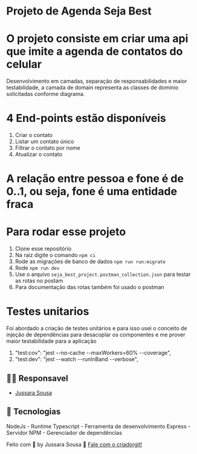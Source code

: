 # Projeto de Agenda Seja Best

# O projeto consiste em criar uma api que imite a agenda de contatos do celular

Desenvolvimento em camadas, separação de responsabilidades e maior testabilidade, a camada de domain representa as classes de dominio solicitadas conforme diagrama.

# 4 End-points estão disponíveis

1. Criar o contato
2. Listar um contato único
3. Filtrar o contato por nome
4. Atualizar o contato

# A relação entre pessoa e fone é de 0..1, ou seja, fone é uma entidade fraca

# Para rodar esse projeto

1. Clone esse repositório
2. Na raiz digite o comando `npm ci`
3. Rode as migrações de banco de dados `npm run run:migrate`
4. Rode `npm run dev`
5. Use o arquivo `seja_best_project.postman_collection.json` para testar as rotas no postam
6. Para documentação das rotas também foi usado o postman

# Testes unitarios

Foi abordado a criação de testes unitários e para isso usei o conceito de injeção de dependências para desacoplar os componentes
e me prover maior testabilidade para a aplicação

1. "test:cov": "jest --no-cache --maxWorkers=60% --coverage",
2. "test:dev": "jest --watch --runInBand --verbose",

## 👩‍💻 Responsavel

- [Jussara Sousa](https://github.com/SSar4)

## 🚀 Tecnologias

NodeJs - Runtime
Typescript - Ferramenta de desenvolvimento
Express - Servidor
NPM - Gerenciador de dependências

Feito com 💖 by Jussara Sousa 👋 [Fale com o criadorgit!](https://github.com/SSar4/)
